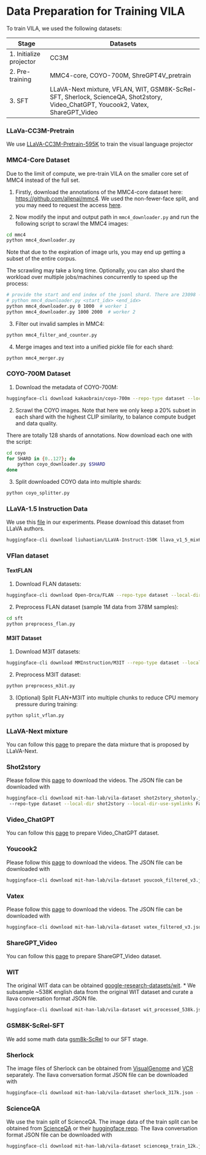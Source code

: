 # Data Preparation for Training VILA

To train VILA, we used the following datasets:

| Stage | Datasets |
| ----------------------- | -------------------------------------------------------------------------------- |
| 1. Initialize projector | CC3M |
| 2. Pre-training | MMC4-core, COYO-700M, ShreGPT4V_pretrain |
| 3. SFT | LLaVA-Next mixture, VFLAN, WIT, GSM8K-ScRel-SFT, Sherlock, ScienceQA, Shot2story, Video_ChatGPT, Youcook2, Vatex, ShareGPT_Video |

### LLaVa-CC3M-Pretrain

We use [LLaVA-CC3M-Pretrain-595K](https://huggingface.co/datasets/liuhaotian/LLaVA-CC3M-Pretrain-595K/blob/main/chat.json) to train the visual language projector

### MMC4-Core Dataset

Due to the limit of compute, we pre-train VILA on the smaller core set of MMC4 instead of the full set.

1. Firstly, download the annotations of the MMC4-core dataset here: https://github.com/allenai/mmc4. We used the non-fewer-face split, and you may need to request the access [here](https://forms.gle/VYtcNY8aYaUANK9f8).

1. Now modify the input and output path in `mmc4_downloader.py` and run the following script to scrawl the MMC4 images:

```bash
cd mmc4
python mmc4_downloader.py
```

Note that due to the expiration of image urls, you may end up getting a subset of the entire corpus.

The scrawling may take a long time. Optionally, you can also shard the workload over multiple jobs/machines concurrently to speed up the process:

```bash
# provide the start and end index of the jsonl shard. There are 23098 - 14 shards totally
# python mmc4_downloader.py <start_idx> <end_idx>
python mmc4_downloader.py 0 1000  # worker 1
python mmc4_downloader.py 1000 2000  # worker 2
```

3. Filter out invalid samples in MMC4:

```bash
python mmc4_filter_and_counter.py
```

4. Merge images and text into a unified pickle file for each shard:

```bash
python mmc4_merger.py
```

### COYO-700M Dataset

1. Download the metadata of COYO-700M:

```bash
huggingface-cli download kakaobrain/coyo-700m --repo-type dataset --local-dir coyo-700m --local-dir-use-symlinks False
```

2. Scrawl the COYO images. Note that here we only keep a 20% subset in each shard with the highest CLIP similarity, to balance compute budget and data quality.

There are totally 128 shards of annotations. Now download each one with the script:

```bash
cd coyo
for SHARD in {0..127}; do
    python coyo_downloader.py $SHARD
done
```

3. Split downloaded COYO data into multiple shards:

```bash
python coyo_splitter.py
```

### LLaVA-1.5 Instruction Data

We use this [file](https://huggingface.co/datasets/liuhaotian/LLaVA-Instruct-150K/blob/main/llava_v1_5_mix665k.json) in our experiments. Please download this dataset from LLaVA authors.

```bash
huggingface-cli download liuhaotian/LLaVA-Instruct-150K llava_v1_5_mix665k.json --repo-type dataset
```

### VFlan dataset

#### TextFLAN

1. Download FLAN datasets:

```bash
huggingface-cli download Open-Orca/FLAN --repo-type dataset --local-dir FLAN --local-dir-use-symlinks False
```

2. Preprocess FLAN dataset (sample 1M data from 378M samples):

```bash
cd sft
python preprocess_flan.py
```

#### M3IT Dataset

1. Download M3IT datasets:

```bash
huggingface-cli download MMInstruction/M3IT --repo-type dataset --local-dir M3IT --local-dir-use-symlinks False
```

2. Preprocess M3IT dataset:

```bash
python preprocess_m3it.py
```

3. (Optional) Split FLAN+M3IT into multiple chunks to reduce CPU memory pressure during training:

```bash
python split_vflan.py
```

### LLaVA-Next mixture

You can follow this [page](https://github.com/OpenGVLab/InternVL/tree/main/internvl_chat#prepare-training-datasets) to prepare the data mixture that is proposed by LLaVA-Next.

### Shot2story

Please follow this [page](https://github.com/bytedance/Shot2Story/blob/master/DATA.md) to download the videos. The JSON file can be downloaded with

```bash
huggingface-cli download mit-han-lab/vila-dataset shot2story_shotonly.json
 --repo-type dataset --local-dir shot2story --local-dir-use-symlinks False
```

### Video_ChatGPT

You can follow this [page](https://github.com/mbzuai-oryx/Video-ChatGPT/blob/main/README.md#video-instruction-dataset-open_file_folder) to prepare Video_ChatGPT dataset.

### Youcook2

Please follow this [page](http://youcook2.eecs.umich.edu/) to download the videos. The JSON file can be downloaded with

```bash
huggingface-cli download mit-han-lab/vila-dataset youcook_filtered_v3.json --repo-type dataset --local-dir youcook2 --local-dir-use-symlinks False
```

### Vatex

Please follow this [page](https://eric-xw.github.io/vatex-website/download.html) to download the videos. The JSON file can be downloaded with

```bash
huggingface-cli download mit-han-lab/vila-dataset vatex_filtered_v3.json --repo-type dataset --local-dir vatex --local-dir-use-symlinks False
```

### ShareGPT_Video

You can follow this [page](https://huggingface.co/datasets/ShareGPTVideo/train_video_and_instruction) to prepare ShareGPT_Video dataset.

### WIT

The original WIT data can be obtained [google-research-datasets/wit](https://github.com/google-research-datasets/wit/tree/main). * We subsample ~538K english data from the original WIT dataset and curate a llava conversation format JSON file.

```bash
huggingface-cli download mit-han-lab/vila-dataset wit_processed_538k.json --repo-type dataset --local-dir WIT --local-dir-use-symlinks False
```

### GSM8K-ScRel-SFT

We add some math data [gsm8k-ScRel](https://github.com/OFA-Sys/gsm8k-ScRel/blob/main/data/train_use.jsonl) to our SFT stage.

### Sherlock

The image files of Sherlock can be obtained from [VisualGenome](https://visualgenome.org/api/v0/api_home.html) and [VCR](https://visualcommonsense.com/download/) separately. The llava conversation format JSON file can be downloaded with

```bash
huggingface-cli download mit-han-lab/vila-dataset sherlock_317k.json --repo-type dataset --local-dir sherlock --local-dir-use-symlinks False
```

### ScienceQA

We use the train split of ScienceQA. The image data of the train split can be obtained from [ScienceQA](https://huggingface.co/datasets/derek-thomas/ScienceQA) or their [huggingface repo](https://huggingface.co/datasets/derek-thomas/ScienceQA). The llava conversation format JSON file can be downloaded with

```bash
huggingface-cli download mit-han-lab/vila-dataset scienceqa_train_12k.json --repo-type dataset --local-dir scienceqa --local-dir-use-symlinks False
```

